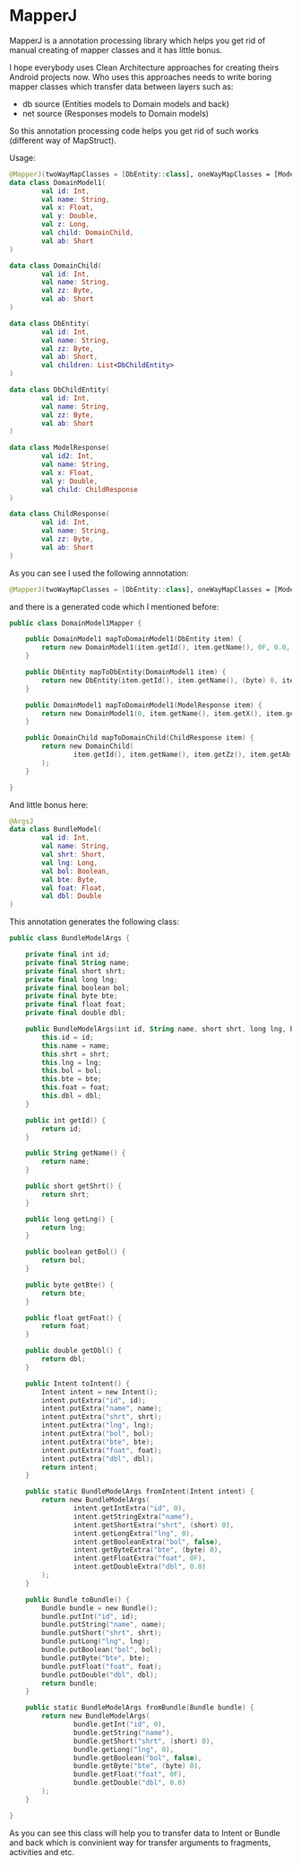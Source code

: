 # MapperJ
MapperJ is a annotation processing library which helps you get rid of manual creating of mapper classes and it has little bonus.

I hope everybody uses Clean Architecture approaches for creating theirs Android projects now.
Who uses this approaches needs to write boring mapper classes which transfer data between layers such as:
- db source (Entities models to Domain models and back)
- net source (Responses models to Domain models)

So this annotation processing code helps you get rid of such works (different way of MapStruct).

Usage:

``` kotlin
@MapperJ(twoWayMapClasses = [DbEntity::class], oneWayMapClasses = [ModelResponse::class])
data class DomainModel1(
        val id: Int,
        val name: String,
        val x: Float,
        val y: Double,
        val z: Long,
        val child: DomainChild,
        val ab: Short
)

data class DomainChild(
        val id: Int,
        val name: String,
        val zz: Byte,
        val ab: Short
)

data class DbEntity(
        val id: Int,
        val name: String,
        val zz: Byte,
        val ab: Short,
        val children: List<DbChildEntity>
)

data class DbChildEntity(
        val id: Int,
        val name: String,
        val zz: Byte,
        val ab: Short
)

data class ModelResponse(
        val id2: Int,
        val name: String,
        val x: Float,
        val y: Double,
        val child: ChildResponse
)

data class ChildResponse(
        val id: Int,
        val name: String,
        val zz: Byte,
        val ab: Short
)

```
As you can see I used the following annnotation:
``` kotlin 
@MapperJ(twoWayMapClasses = [DbEntity::class], oneWayMapClasses = [ModelResponse::class]) 
```

and there is a generated code which I mentioned before:
``` kotlin
public class DomainModel1Mapper {

    public DomainModel1 mapToDomainModel1(DbEntity item) {
        return new DomainModel1(item.getId(), item.getName(), 0F, 0.0, 0, null, item.getAb());
    }

    public DbEntity mapToDbEntity(DomainModel1 item) {
        return new DbEntity(item.getId(), item.getName(), (byte) 0, item.getAb(), new ArrayList());
    }

    public DomainModel1 mapToDomainModel1(ModelResponse item) {
        return new DomainModel1(0, item.getName(), item.getX(), item.getY(), 0, mapToDomainChild(item.getChild()), (short) 0);
    }

    public DomainChild mapToDomainChild(ChildResponse item) {
        return new DomainChild(
                item.getId(), item.getName(), item.getZz(), item.getAb()
        );
    }

}

```

And little bonus here:
``` kotlin
@ArgsJ
data class BundleModel(
        val id: Int,
        val name: String,
        val shrt: Short,
        val lng: Long,
        val bol: Boolean,
        val bte: Byte,
        val foat: Float,
        val dbl: Double
)

```
This annotation generates the following class:

``` kotlin
public class BundleModelArgs {

    private final int id;
    private final String name;
    private final short shrt;
    private final long lng;
    private final boolean bol;
    private final byte bte;
    private final float foat;
    private final double dbl;

    public BundleModelArgs(int id, String name, short shrt, long lng, boolean bol, byte bte, float foat, double dbl) {
        this.id = id;
        this.name = name;
        this.shrt = shrt;
        this.lng = lng;
        this.bol = bol;
        this.bte = bte;
        this.foat = foat;
        this.dbl = dbl;
    }

    public int getId() {
        return id;
    }

    public String getName() {
        return name;
    }

    public short getShrt() {
        return shrt;
    }

    public long getLng() {
        return lng;
    }

    public boolean getBol() {
        return bol;
    }

    public byte getBte() {
        return bte;
    }

    public float getFoat() {
        return foat;
    }

    public double getDbl() {
        return dbl;
    }

    public Intent toIntent() {
        Intent intent = new Intent();
        intent.putExtra("id", id);
        intent.putExtra("name", name);
        intent.putExtra("shrt", shrt);
        intent.putExtra("lng", lng);
        intent.putExtra("bol", bol);
        intent.putExtra("bte", bte);
        intent.putExtra("foat", foat);
        intent.putExtra("dbl", dbl);
        return intent;
    }

    public static BundleModelArgs fromIntent(Intent intent) {
        return new BundleModelArgs(
                intent.getIntExtra("id", 0),
                intent.getStringExtra("name"),
                intent.getShortExtra("shrt", (short) 0),
                intent.getLongExtra("lng", 0),
                intent.getBooleanExtra("bol", false),
                intent.getByteExtra("bte", (byte) 0),
                intent.getFloatExtra("foat", 0F),
                intent.getDoubleExtra("dbl", 0.0)
        );
    }

    public Bundle toBundle() {
        Bundle bundle = new Bundle();
        bundle.putInt("id", id);
        bundle.putString("name", name);
        bundle.putShort("shrt", shrt);
        bundle.putLong("lng", lng);
        bundle.putBoolean("bol", bol);
        bundle.putByte("bte", bte);
        bundle.putFloat("foat", foat);
        bundle.putDouble("dbl", dbl);
        return bundle;
    }

    public static BundleModelArgs fromBundle(Bundle bundle) {
        return new BundleModelArgs(
                bundle.getInt("id", 0),
                bundle.getString("name"),
                bundle.getShort("shrt", (short) 0),
                bundle.getLong("lng", 0),
                bundle.getBoolean("bol", false),
                bundle.getByte("bte", (byte) 0),
                bundle.getFloat("foat", 0F),
                bundle.getDouble("dbl", 0.0)
        );
    }

}

```
As you can see this class will help you to transfer data to Intent or Bundle and back which is convinient way for transfer arguments to fragments, activities and etc.

